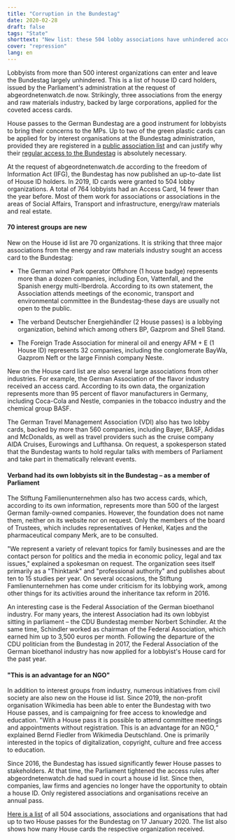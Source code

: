 ```yaml
---
title: "Corruption in the Bundestag"
date: 2020-02-28
draft: false
tags: "State"
shorttext: "New list: these 504 lobby associations have unhindered access to the Bundestag. Why is there always talk of lobbying? Let's call it by name, corruption!"
cover: "repression"
lang: en
---
```


Lobbyists from more than 500 interest organizations can enter and leave the Bundestag largely unhindered. This is a list of house ID card holders, issued by the Parliament's administration at the request of abgeordnetenwatch.de now. Strikingly, three associations from the energy and raw materials industry, backed by large corporations, applied for the coveted access cards.

House passes to the German Bundestag are a good instrument for lobbyists to bring their concerns to the MPs. Up to two of the green plastic cards can be applied for by interest organisations at the Bundestag administration, provided they are registered in a [public association list](/static/downloads/deutscher_bundestag_-_registrierung_von_verbaenden_und_deren_vertretern_-_stand_februar_2020_-_884_seiten.pdf "Aktuelle Fassung der öffentlichen Liste über die Registrierung von Verbänden und deren Vertreter") and can justify why their [regular access to the Bundestag](https://www.abgeordnetenwatch.de/blog/2017-05-11/hunderte-lobbyisten-erhielten-unberechtigten-zugang-zum-bundestag "Hunderte Lobbyisten erhielten unberechtigten Zugang zum Bundestag") is absolutely necessary.

At the request of abgeordnetenwatch.de according to the freedom of Information Act (IFG), the Bundestag has now published an up-to-date list of House ID holders. In 2019, ID cards were granted to 504 lobby organizations. A total of 764 lobbyists had an Access Card, 14 fewer than the year before. Most of them work for associations or associations in the areas of Social Affairs, Transport and infrastructure, energy/raw materials and real estate.

#### 70 interest groups are new

New on the House id list are 70 organizations. It is striking that three major associations from the energy and raw materials industry sought an access card to the Bundestag:

  - The German wind Park operator Offshore (1 house badge) represents more than a dozen companies, including Eon, Vattenfall, and the Spanish energy multi-Iberdrola. According to its own statement, the Association attends meetings of the economic, transport and environmental committee in the Bundestag-these days are usually not open to the public.

  - The verband Deutscher Energiehändler (2 House passes) is a lobbying organization, behind which among others BP, Gazprom and Shell Stand.

  - The Foreign Trade Association for mineral oil and energy AFM + E (1 House ID) represents 32 companies, including the conglomerate BayWa, Gazprom Neft or the large Finnish company Neste.
  
New on the House card list are also several large associations from other industries. For example, the German Association of the flavor industry received an access card. According to its own data, the organization represents more than 95 percent of flavor manufacturers in Germany, including Coca-Cola and Nestle, companies in the tobacco industry and the chemical group BASF.

The German Travel Management Association (VDI) also has two lobby cards, backed by more than 560 companies, including Bayer, BASF, Adidas and McDonalds, as well as travel providers such as the cruise company AIDA Cruises, Eurowings and Lufthansa. On request, a spokesperson stated that the Bundestag wants to hold regular talks with members of Parliament and take part in thematically relevant events.

#### Verband had its own lobbyists sit in the Bundestag – as a member of Parliament

The Stiftung Familienunternehmen also has two access cards, which, according to its own information, represents more than 500 of the largest German family-owned companies. However, the foundation does not name them, neither on its website nor on request. Only the members of the board of Trustees, which includes representatives of Henkel, Katjes and the pharmaceutical company Merk, are to be consulted.

"We represent a variety of relevant topics for family businesses and are the contact person for politics and the media in economic policy, legal and tax issues," explained a spokesman on request. The organization sees itself primarily as a "Thinktank" and "professional authority" and publishes about ten to 15 studies per year. On several occasions, the Stiftung Famlienunternehmen has come under criticism for its lobbying work, among other things for its activities around the inheritance tax reform in 2016.

An interesting case is the Federal Association of the German bioethanol industry. For many years, the interest Association had its own lobbyist sitting in parliament – the CDU Bundestag member Norbert Schindler. At the same time, Schindler worked as chairman of the Federal Association, which earned him up to 3,500 euros per month. Following the departure of the CDU politician from the Bundestag in 2017, the Federal Association of the German bioethanol industry has now applied for a lobbyist's House card for the past year.

#### "This is an advantage for an NGO"

In addition to interest groups from industry, numerous initiatives from civil society are also new on the House id list. Since 2019, the non-profit organisation Wikimedia has been able to enter the Bundestag with two House passes, and is campaigning for free access to knowledge and education. "With a House pass it is possible to attend committee meetings and appointments without registration. This is an advantage for an NGO,“ explained Bernd Fiedler from Wikimedia Deutschland. One is primarily interested in the topics of digitalization, copyright, culture and free access to education.

Since 2016, the Bundestag has issued significantly fewer House passes to stakeholders. At that time, the Parliament tightened the access rules after abgeordnetenwatch.de had sued in court a house id list. Since then, companies, law firms and agencies no longer have the opportunity to obtain a house ID. Only registered associations and organisations receive an annual pass.

[Here is a list](/static/downloads/korrupisten.txt "Bundestagsausweise von Interessensvertreter:innen von Verbänden") of all 504 associations, associations and organisations that had up to two House passes for the Bundestag on 17 January 2020. The list also shows how many House cards the respective organization received.
